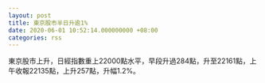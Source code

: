 ```yaml
---
layout: post
title: 東京股市半日升逾1%
date: 2020-06-01 10:52:14.000000000 +08:00
categories: rss
---
```


東京股市上升，日經指數重上22000點水平，早段升過284點，升至22161點，上午收報22135點，上升257點，升幅1.2%。
